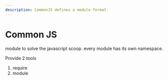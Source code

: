 ```yaml
---
description: CommonJS defines a module format.
---
```


# Common JS

module to solve the javascript scoop. every module has its own namespace.

Provide 2 tools

1. require
2. module



